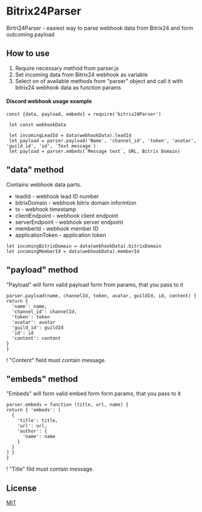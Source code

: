 # Bitrix24Parser
Birtri24Parser - easiest way to parse webhook data from Bitrix24 and form outcoming payload

## How to use
1. Require necessary method from parser.js
2. Set incoming data from Bitrix24 webhook as variable
3. Select on of available methods from "parser" object and call it with bitrix24 webhook data as function params

#### Discord webhook usage example
 ```
const {data, payload, embeds} = require('bitrix24Parser')

  let const webhookData

  let incomingLeadId = data(webhookData).leadId
  let payload = parser.payload('Name', 'channel_id', 'token', 'avatar', 'guild_id', 'id', `Text message`)
  let payload = parser.embeds(`Message text`, URL, Bitrix Domain)
 ```

## "data" method 

  Contains webhook data parts.

  * leadId  - webhook lead ID number
  * bitrixDomain - webhook bitrix domain informtion
  * ts - webhook timestamp
  * clientEndpoint - webhook client endpoint
  * serverEndpoint -  webhook server endpoint
  * memberId - webhook member ID
  * applicationToken - application token

  ```
  let incomingBitrixDomain = data(webhookData).bitrixDomain
  let incomingMemberId = data(webhookData).memberId

  ```

## "payload" method
  "Payload" will form valid payload form from params, that you pass to it
  
  ```
  parser.payload(name, channelId, token, avatar, guildId, id, content) {
  return {
    'name': name,
    'channel_id': channelId, 
    'token': token
    'avatar': avatar
    'guild_id': guildId
    'id': id
    'content': content 
  }
}
  ```
  ! "Content" field must contain message. 

## "embeds" method
  "Embeds" will form valid embed form form params, that you pass to it

  ```
  parser.embeds = function (title, url, name) {
  return { 'embeds': [
    {
      'title': title,
      'url': url,
      'author': {
        'name': name
      }
    }
  ] }
}
  ```
  ! "Title" fild must contain message.

## License

[MIT](LICENSE)